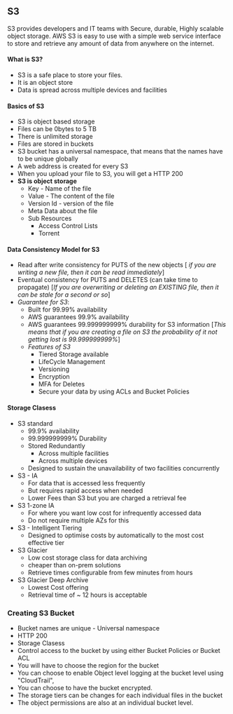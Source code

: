 

## S3
S3 provides developers and IT teams with Secure, durable, Highly scalable object storage. AWS S3 is easy to use with a simple web service interface to store and retrieve any amount of data from anywhere on the internet.
#### What is S3?
* S3 is a safe place to store your files. 
* It is an object store
* Data is spread across multiple devices and facilities

#### Basics of S3
* S3 is object based storage
* Files can be 0bytes to 5 TB
* There is unlimited storage
* Files are stored in buckets
* S3 bucket has a universal namespace, that means that the names have to be unique globally
*  A web address is created for every S3
* When you upload your file to S3, you will get a HTTP 200
* **S3 is object storage**
	* Key - Name of the file
	* Value - The content of the file
	* Version Id - version of the file
	* Meta Data about the file
	* Sub Resources
		* Access Control Lists
		* Torrent
#### Data Consistency Model for S3
* Read after write consistency for PUTS of the new objects [ *if you are writing a new file, then it can be read immediately*]
* Eventual consistency for PUTS and DELETES (can take time to propagate) [*If you are overwriting or deleting an EXISTING file, then it can be stale for a second or so*]
* *Guarantee for S3*:
	* Built for 99.99% availability
	* AWS guarantees 99.9% availability
	* AWS guarantees 99.999999999% durability for S3 information [*This means that if you are creating a file on S3 the probability of it not getting lost is 99.999999999%*]
	* *Features of S3*
		* Tiered Storage available
		* LifeCycle Management
		* Versioning
		* Encryption
		* MFA for Deletes
		* Secure your data by using ACLs and Bucket Policies
#### Storage Clasess
* S3 standard
	* 99.9% availability
	* 99.999999999% Durability
	* Stored Redundantly
		* Across multiple facilities
		* Across multiple devices
	* Designed to sustain the unavailability of two facilities concurrently
* S3 - IA
	* For data that is accessed less frequently
	* But requires rapid access when needed
	* Lower Fees than S3 but you are charged a retrieval fee
* S3 1-zone IA
	* For where you want low cost for infrequently accessed data
	* Do not require multiple AZs for this
* S3 - Intelligent Tiering
	* Designed to optimise costs by automatically to the most cost effective tier 
* S3 Glacier
	* Low cost storage class for data archiving
	* cheaper than on-prem solutions
	* Retrieve times configurable from few minutes from hours
* S3 Glacier Deep Archive
	* Lowest Cost offering
	* Retrieval time of ~ 12 hours is acceptable 
### Creating S3 Bucket
* Bucket names are unique - Universal namespace
* HTTP 200 
* Storage Clasess
* Control access to the bucket by using either Bucket Policies or Bucket ACL
* You will have to choose the region for the bucket
* You can choose to enable Object level logging at the bucket level using "CloudTrail",
* You can choose to have the bucket encrypted.
* The storage tiers can be changes for each individual files in the bucket
* The object permissions are also at an individual bucket level.

<!--stackedit_data:
eyJoaXN0b3J5IjpbNTIzMzY3MDEzLDg3Mzk3NjM3LDU4MTM2OD
QwNiwtMjA0NjI3NzkzMF19
-->